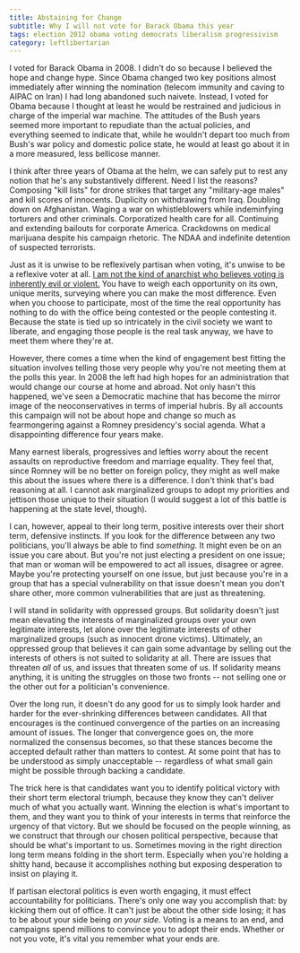 ```yaml
---
title: Abstaining for Change
subtitle: Why I will not vote for Barack Obama this year
tags: election 2012 obama voting democrats liberalism progressivism
category: leftlibertarian
---
```


I voted for Barack Obama in 2008. I didn't do so because I believed the hope and change hype. Since Obama changed two key positions almost immediately after winning the nomination (telecom immunity and caving to AIPAC on Iran) I had long abandoned such naivete. Instead, I voted for Obama because I thought at least he would be restrained and judicious in charge of the imperial war machine. The attitudes of the Bush years seemed more important to repudiate than the actual policies, and everything seemed to indicate that, while he wouldn't depart too much from Bush's war policy and domestic police state, he would at least go about it in a more measured, less bellicose manner.

I think after three years of Obama at the helm, we can safely put to rest any notion that he's any substantively different. Need I list the reasons? Composing "kill lists" for drone strikes that target any "military-age males" and kill scores of innocents. Duplicity on withdrawing from Iraq. Doubling down on Afghanistan. Waging a war on whistleblowers while indeminfying torturers and other criminals. Corporatized health care for all. Continuing and extending bailouts for corporate America. Crackdowns on medical marijuana despite his campaign rhetoric. The NDAA and indefinite detention of suspected terrorists.

Just as it is unwise to be reflexively partisan when voting, it's unwise to be a reflexive voter at all. [I am not the kind of anarchist who believes voting is inherently evil or violent.](http://socialmemorycomplex.net/leftlibertarian/2010/01/24/the-apostasy-of-the-anarchist-vote/) You have to weigh each opportunity on its own, unique merits, surveying where you can make the most difference. Even when you choose to participate, most of the time the real opportunity has nothing to do with the office being contested or the people contesting it. Because the state is tied up so intricately in the civil society we want to liberate, and engaging those people is the real task anyway, we have to meet them where they're at.

However, there comes a time when the kind of engagement best fitting the situation involves telling those very people why you're not meeting them at the polls this year. In 2008 the left had high hopes for an administration that would change our course at home and abroad. Not only hasn't this happened, we've seen a Democratic machine that has become the mirror image of the neoconservatives in terms of imperial hubris. By all accounts this campaign will not be about hope and change so much as fearmongering against a Romney presidency's social agenda. What a disappointing difference four years make.

Many earnest liberals, progressives and lefties worry about the recent assaults on reproductive freedom and marriage equality. They feel that, since Romney will be no better on foreign policy, they might as well make this about the issues where there is a difference. I don't think that's bad reasoning at all. I cannot ask marginalized groups to adopt my priorities and jettison those unique to their situation (I would suggest a lot of this battle is happening at the state level, though).

I can, however, appeal to their long term, positive interests over their short term, defensive instincts. If you look for the difference between any two politicians, you'll always be able to find _something_. It might even be on an issue you care about. But you're not just electing a president on one issue; that man or woman will be empowered to act all issues, disagree or agree. Maybe you're protecting yourself on one issue, but just because you're in a group that has a special vulnerability on that issue doesn't mean you don't share other, more common vulnerabilities that are just as threatening.

I will stand in solidarity with oppressed groups. But solidarity doesn't just mean elevating the interests of marginalized groups over your own legitimate interests, let alone over the legitimate interests of other marginalized groups (such as innocent drone victims). Ultimately, an oppressed group that believes it can gain some advantage by selling out the interests of others is not suited to solidarity at all. There are issues that threaten _all_ of us, and issues that threaten some of us. If solidarity means anything, it is uniting the struggles on those two fronts -- not selling one or the other out for a politician's convenience.

Over the long run, it doesn't do any good for us to simply look harder and harder for the ever-shrinking differences between candidates. All that encourages is the continued convergence of the parties on an increasing amount of issues. The longer that convergence goes on, the more normalized the consensus becomes, so that these stances become the accepted default rather than matters to contest. At some point that has to be understood as simply unacceptable -- regardless of what small gain might be possible through backing a candidate.

The trick here is that candidates want you to identify political victory with their short term electoral triumph, because they know they can't deliver much of what you actually want. Winning the election is what's important to them, and they want you to think of your interests in terms that reinforce the urgency of that victory. But we should be focused on the people winning, as we construct that through our chosen political perspective, because that should be what's important to us. Sometimes moving in the right direction long term means folding in the short term. Especially when you're holding a shitty hand, because it accomplishes nothing but exposing desperation to insist on playing it.

If partisan electoral politics is even worth engaging, it must effect accountability for politicians. There's only one way you accomplish that: by kicking them out of office. It can't just be about the other side losing; it has to be about your side being _on your side_. Voting is a means to an end, and campaigns spend millions to convince you to adopt their ends. Whether or not you vote, it's vital you remember what your ends are.